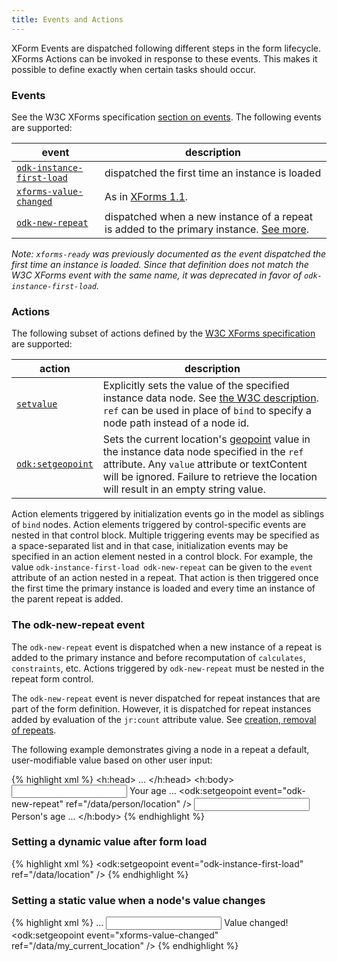 ```yaml
---
title: Events and Actions
---
```


XForm Events are dispatched following different steps in the form lifecycle. XForms Actions can be invoked in response to these events. This makes it possible to define exactly when certain tasks should occur.

### Events

See the W3C XForms specification [section on events](https://www.w3.org/TR/xforms/#rpm-events). The following events are supported:

| event                     | description |
| --------------------------| ----------- |
| <a id="event:odk-instance-first-load" href="#event:odk-instance-first-load">`odk-instance-first-load`</a><a id="event:xforms-ready"></a>            | dispatched the first time an instance is loaded |
| <a id="event:xforms-value-changed" href="#event:xforms-value-changed">`xforms-value-changed`</a>    | As in [XForms 1.1](https://www.w3.org/TR/xforms11/#evt-valueChanged). |
| <a id="event:odk-new-repeat" href="#event:odk-new-repeat">`odk-new-repeat`</a>	| dispatched when a new instance of a repeat is added to the primary instance. <a href="#the-odk-new-repeat-event">See more</a>.

*Note: `xforms-ready` was previously documented as the event dispatched the first time an instance is loaded. Since that definition does not match the W3C XForms event with the same name, it was deprecated in favor of `odk-instance-first-load`.*

### Actions
The following subset of actions defined by the [W3C XForms specification](https://www.w3.org/TR/2003/REC-xforms-20031014/slice10.html#id2634509) are supported:

| action                    | description |
| --------------------------| ----------- |
| <a id="action:setvalue" href="#action:setvalue">`setvalue`</a>  | Explicitly sets the value of the specified instance data node. See [the W3C description](https://www.w3.org/TR/2003/REC-xforms-20031014/slice10.html#action-setvalue). `ref` can be used in place of `bind` to specify a node path instead of a node id. |
| <a id="action:setgeopoint" href="#action:setgeopoint">`odk:setgeopoint`</a>  | Sets the current location's [geopoint](#data-types) value in the instance data node specified in the `ref` attribute. Any `value` attribute or textContent will be ignored. Failure to retrieve the location will result in an empty string value. |

Action elements triggered by initialization events go in the model as siblings of `bind` nodes. Action elements triggered by control-specific events are nested in that control block. Multiple triggering events may be specified as a space-separated list and in that case, initialization events may be specified in an action element nested in a control block. For example, the value `odk-instance-first-load odk-new-repeat` can be given to the `event` attribute of an action nested in a repeat. That action is then triggered once the first time the primary instance is loaded and every time an instance of the parent repeat is added.

### The odk-new-repeat event
The `odk-new-repeat` event is dispatched when a new instance of a repeat is added to the primary instance and before recomputation of `calculates`, `constraints`, etc. Actions triggered by `odk-new-repeat` must be nested in the repeat form control.

The `odk-new-repeat` event is never dispatched for repeat instances that are part of the form definition. However, it is dispatched for repeat instances added by evaluation of the `jr:count` attribute value. See <a href="#creation-removal-of-repeats">creation, removal of repeats</a>.

The following example demonstrates giving a node in a repeat a default, user-modifiable value based on other user input:

{% highlight xml %}
<h:head>
    <model>
        ...
        <bind nodeset="/data/my_age" type="int" />
        <bind nodeset="/data/person/age" type="int" />
        <bind nodeset="/data/person/location" />
    </model>
</h:head>
<h:body>
    <input ref="/data/my_age">
        <label>Your age</label>
    </input>
    ...
    <repeat nodeset="/data/person">
        <setvalue event="odk-new-repeat" ref="/data/person/age" value="../../my_age + 2" />
        <odk:setgeopoint event="odk-new-repeat" ref="/data/person/location" />
        <input ref="/data/person/age">
            <label>Person's age</label>
        </input>
        ...
    </repeat>
</h:body>
{% endhighlight %}

### Setting a dynamic value after form load

{% highlight xml %}
<bind nodeset="/data/now" type="dateTime" />
<bind nodeset="/data/location" />
<setvalue event="odk-instance-first-load" ref="/data/now" value="now()" />
<odk:setgeopoint event="odk-instance-first-load" ref="/data/location" />
{% endhighlight %}

### Setting a static value when a node's value changes

{% highlight xml %}
<bind nodeset="/data/my_text" type="string" />
<bind nodeset="/data/my_text_changed" type="string" />
<bind nodeset="/data/my_current_location" type="string" />
...
<input ref="/data/my_text">
    <setvalue event="xforms-value-changed" ref="/data/my_text_changed">Value changed!</setvalue>
    <odk:setgeopoint event="xforms-value-changed" ref="/data/my_current_location" />
</input>
{% endhighlight %}


